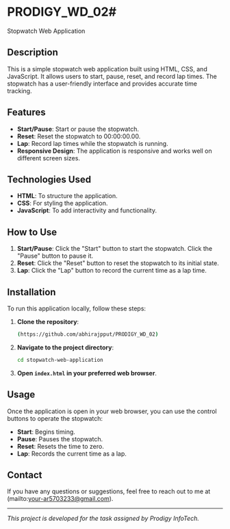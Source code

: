 # PRODIGY_WD_02#
Stopwatch Web Application

## Description

This is a simple stopwatch web application built using HTML, CSS, and JavaScript. It allows users to start, pause, reset, and record lap times. The stopwatch has a user-friendly interface and provides accurate time tracking.

## Features

- **Start/Pause**: Start or pause the stopwatch.
- **Reset**: Reset the stopwatch to 00:00:00.00.
- **Lap**: Record lap times while the stopwatch is running.
- **Responsive Design**: The application is responsive and works well on different screen sizes.

## Technologies Used

- **HTML**: To structure the application.
- **CSS**: For styling the application.
- **JavaScript**: To add interactivity and functionality.

## How to Use

1. **Start/Pause**: Click the "Start" button to start the stopwatch. Click the "Pause" button to pause it.
2. **Reset**: Click the "Reset" button to reset the stopwatch to its initial state.
3. **Lap**: Click the "Lap" button to record the current time as a lap time.

## Installation

To run this application locally, follow these steps:

1. **Clone the repository**:
    ```sh
    (https://github.com/abhirajpput/PRODIGY_WD_02)
    ```
2. **Navigate to the project directory**:
    ```sh
    cd stopwatch-web-application
    ```
3. **Open `index.html` in your preferred web browser**.

## Usage

Once the application is open in your web browser, you can use the control buttons to operate the stopwatch:

- **Start**: Begins timing.
- **Pause**: Pauses the stopwatch.
- **Reset**: Resets the time to zero.
- **Lap**: Records the current time as a lap.

## Contact

If you have any questions or suggestions, feel free to reach out to me at (mailto:your-ar5703233@gmail.com).

---

*This project is developed for the task assigned by Prodigy InfoTech.*

